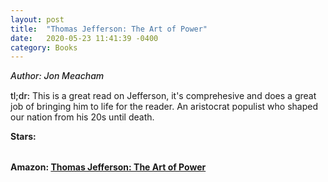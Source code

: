 ```yaml
---
layout: post
title:  "Thomas Jefferson: The Art of Power"
date:   2020-05-23 11:41:39 -0400
category: Books
---
```

<link rel="stylesheet" href="https://cdnjs.cloudflare.com/ajax/libs/font-awesome/4.7.0/css/font-awesome.min.css">

<span style="font-weight:500;font-style:italic;"> Author: Jon Meacham</span>

<div style="margin-top:15px;"></div>

<span style="font-weight:500;">tl;dr:</span> This is a great read on Jefferson, it's comprehesive and does a great job of bringing him to life for the reader. An aristocrat populist who shaped our nation from his 20s until death. 

<table>
	<tr><b>Stars: </b></tr>
	<tr>
		<span class="fa fa-star checked"></span>
		<span class="fa fa-star checked"></span>
		<span class="fa fa-star checked"></span>
		<span class="fa fa-star checked"></span>
		<span class="fa fa-star"></span>
	</tr>
</table>

**Amazon: [Thomas Jefferson: The Art of Power](https://www.amazon.com/Thomas-Jefferson-Power-Jon-Meacham/dp/1400067669/)**